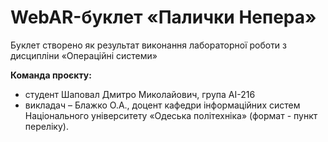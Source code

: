 # WebAR-буклет «Палички Непера»
Буклет створено як результат виконання лабораторної роботи з дисципліни 
«Операційні системи»

**Команда проєкту:** 
+ студент Шаповал Дмитро Миколайович, група АІ-216
+ викладач – Блажко О.А., доцент кафедри інформаційних систем Національного університету «Одеська політехніка» (формат - пункт переліку).
